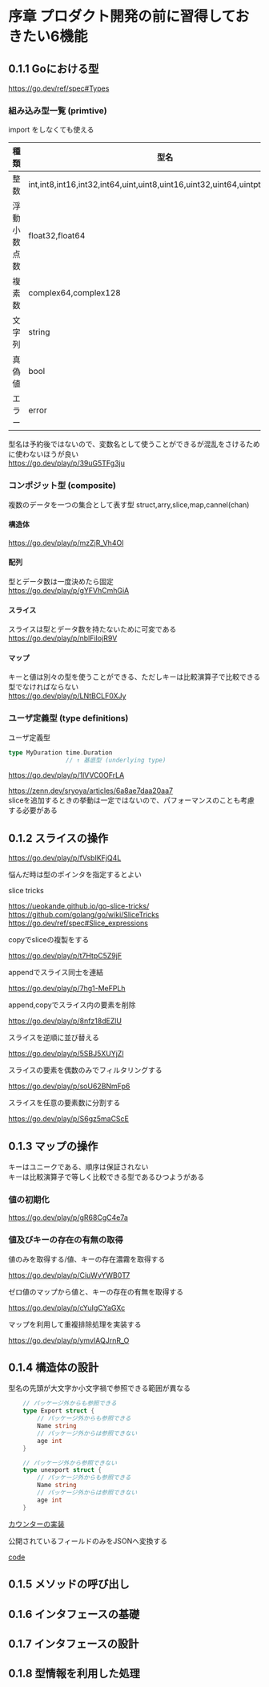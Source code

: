# 序章 プロダクト開発の前に習得しておきたい6機能
  
##  0.1.1 Goにおける型


https://go.dev/ref/spec#Types
### 組み込み型一覧 (primtive)

import をしなくても使える


| 種類 | 型名 |
|--------|----|
| 整数  | int,int8,int16,int32,int64,uint,uint8,uint16,uint32,uint64,uintptr,byte,rune |
| 浮動小数点数    | float32,float64 |
| 複素数     | complex64,complex128 |
| 文字列     | string |
| 真偽値     | bool |
| エラー     | error |


型名は予約後ではないので、変数名として使うことができるが混乱をさけるために使わないほうが良い  
https://go.dev/play/p/39uG5TFg3ju


### コンポジット型 (composite)

複数のデータを一つの集合として表す型
struct,arry,slice,map,cannel(chan)

#### 構造体  
https://go.dev/play/p/mzZjR_Vh4Ol


#### 配列
型とデータ数は一度決めたら固定  
https://go.dev/play/p/gYFVhCmhGiA


#### スライス
スライスは型とデータ数を持たないために可変である  
https://go.dev/play/p/nblFiIojR9V


#### マップ
キーと値は別々の型を使うことができる、ただしキーは比較演算子で比較できる型でなければならない  
https://go.dev/play/p/LNtBCLF0XJy

### ユーザ定義型 (type definitions)


ユーザ定義型

```go
type MyDuration time.Duration
                // ↑ 基底型 (underlying type)
```

https://go.dev/play/p/1lVVC0OFrLA

https://zenn.dev/sryoya/articles/6a8ae7daa20aa7  
sliceを追加するときの挙動は一定ではないので、パフォーマンスのことも考慮する必要がある




##  0.1.2 スライスの操作


https://go.dev/play/p/fVsbIKFjQ4L

悩んだ時は型のポインタを指定するとよい


slice tricks

https://ueokande.github.io/go-slice-tricks/  
https://github.com/golang/go/wiki/SliceTricks  
https://go.dev/ref/spec#Slice_expressions

copyでsliceの複製をする

https://go.dev/play/p/t7HtpC5Z9jF

appendでスライス同士を連結

https://go.dev/play/p/7hg1-MeFPLh

append,copyでスライス内の要素を削除

https://go.dev/play/p/8nfz18dEZlU

スライスを逆順に並び替える

https://go.dev/play/p/5SBJ5XUYjZl

スライスの要素を偶数のみでフィルタリングする

https://go.dev/play/p/soU62BNmFp6


スライスを任意の要素数に分割する

https://go.dev/play/p/S6gz5maCScE


##  0.1.3 マップの操作

キーはユニークである、順序は保証されない  
キーは比較演算子で等しく比較できる型であるひつようがある

### 値の初期化

https://go.dev/play/p/gR68CgC4e7a

### 値及びキーの存在の有無の取得

値のみを取得する/値、キーの存在濃霧を取得する

https://go.dev/play/p/CiuWvYWB0T7


ゼロ値のマップから値と、キーの存在の有無を取得する

https://go.dev/play/p/cYuIgCYaGXc


マップを利用して重複排除処理を実装する

https://go.dev/play/p/ymvIAQJrnR_O

##  0.1.4 構造体の設計

型名の先頭が大文字か小文字禍で参照できる範囲が異なる

```go
	// パッケージ外からも参照できる
	type Export struct {
		// パッケージ外からも参照できる
		Name string
		// パッケージ外からは参照できない
		age int
	}

	// パッケージ外から参照できない
	type unexport struct {
		// パッケージ外からも参照できる
		Name string
		// パッケージ外からは参照できない
		age int
	}
```
[カウンターの実装](0.1.19/)


公開されているフィールドのみをJSONへ変換する

[code](./0.1.20/)

##  0.1.5 メソッドの呼び出し
##  0.1.6 インタフェースの基礎
##  0.1.7 インタフェースの設計
##  0.1.8 型情報を利用した処理

